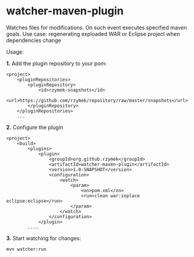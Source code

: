 watcher-maven-plugin
====================

Watches files for modifications. On such event executes specified maven goals.
Use case: regenerating exploaded WAR or Eclipse project when dependencies change

Usage:

**1.** Add the plugin repository to your pom:

	<project>
		<pluginRepositories>
			<pluginRepository>
				<id>rzymek-snapshots</id>
				<url>https://github.com/rzymek/repository/raw/master/snapshots</url>		
			</pluginRepository>
		</pluginRepositories>
		...

**2.** Configure the plugin

	<project>
		<build>
			<plugins>
				<plugin> 
					<groupId>org.github.rzymek</groupId>
					<artifactId>watcher-maven-plugin</artifactId>
					<version>1.0-SNAPSHOT</version>
					<configuration>
						<watch>
							<param>
								<on>pom.xml</on>
								<run>clean war:inplace eclipse:eclipse</run>
							</param>
						</watch>
					</configuration>
				</plugin>
			....
			
**3.** Start watching for changes:

    mvn watcher:run
    